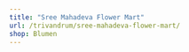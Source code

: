 ```yaml
---
title: "Sree Mahadeva Flower Mart"
url: /trivandrum/sree-mahadeva-flower-mart/
shop: Blumen
---
```

